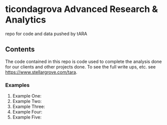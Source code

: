 # ticondagrova Advanced Research & Analytics
repo for code and data pushed by tARA

## Contents
The code contained in this repo is code used to complete the analysis done for our clients and other projects done.
To see the full write ups, etc. see https://www.stellargrove.com/tara.  

### Examples
1. Example One: <insert short description about what the example analysis is all about>
2. Example Two: <insert short description about what the example analysis is all about>
3. Example Three: <insert short description about what the example analysis is all about>
4. Example Four: <insert short description about what the example analysis is all about>
5. Example Five: <insert short description about what the example analysis is all about>
